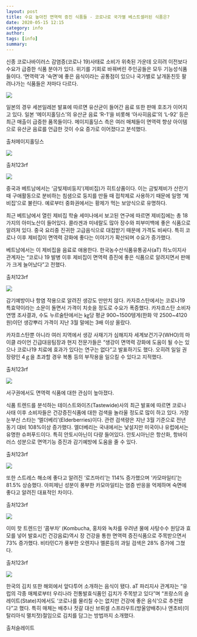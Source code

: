 ```yaml
---
layout: post
title: 수요 높아진 면역력 증진 식품들 - 코로나로 국가별 베스트셀러된 식품은?
date: 2020-05-15 12:15
category: info
author: 
tags: [info]
summary: 
---
```



신종 코로나바이러스 감염증(코로나 19)사태로 소비가 위축된 가운데 오히려 이전보다 수요가 급증한 식품 분야가 있다. 위기를 기회로 바꿔버린 주인공들은 모두 기능성식품들이다. ‘면역력’과 ‘숙면’에 좋은 음식이라는 공통점이 있으나 국가별로 날개돋친듯 팔려나가는 식품들은 저마다 다르다.  

  

  

![](https://img1.daumcdn.net/thumb/R720x0/?fname=https%3A%2F%2Ft1.daumcdn.net%2Fliveboard%2Frealfood%2F34e0a232926f4cc5ba732d35988c5309.JPG)

일본의 경우 세븐일레븐 발표에 따르면 유산균이 들어간 음료 또한 판매 호조가 이어지고 있다. 일본 ‘메이지홀딩스’의 유산균 음료 ‘R-1’을 비롯해 ‘아사히음료’의 ‘L-92’ 등은 최근 매출이 급증한 품목들이다. 메이지홀딩스 측은 여러 매체들이 면역력 향상 아이템으로 유산균 음료를 언급한 것이 수요 증가로 이어졌다고 분석했다.  

출처메이지홀딩스

![](https://img1.daumcdn.net/thumb/R720x0/?fname=https%3A%2F%2Ft1.daumcdn.net%2Fliveboard%2Frealfood%2Fb2f7ee3ecdea4a0a8ad5338907ec7687.jpg)

출처123rf

![](https://img1.daumcdn.net/thumb/R720x0/?fname=https%3A%2F%2Ft1.daumcdn.net%2Fliveboard%2Frealfood%2Facfe39c030ad4d578b6ba50fc999fbeb.JPG)

중국과 베트남에서는 ‘금빛제비둥지’(제비집)가 히트상품이다. 이는 금빛제비가 산란기 때 구애활동으로 분비하는 침샘으로 둥지를 만들 때 접착제로 사용하기 때문에 일명 ‘제비집’으로 불린다. 예로부터 중화권에서는 황제가 먹는 보양식으로 유명하다.  
  
최근 베트남에서 열린 제비집 학술 세미나에서 보고된 연구에 따르면 제비집에는 총 18가지의 아미노산이 들어있다. 콜라겐과 미네랄도 많아 장수와 피부미백에 좋은 식품으로 알려져 있다. 중국 요리중 진귀한 고급음식으로 대접받기 때문에 가격도 비싸다. 특히 코로나 이후 제비집이 면역력 강화에 좋다는 이야기가 확산되며 수요가 증가했다.  
  
베트남에서는 이 제비집을 음료로 애용한다. 한국농수산식품유통공사(aT) 하노이지사 관계자는 “코로나 19 발병 이후 제비집이 면역력 증진에 좋은 식품으로 알려지면서 판매가 크게 늘어났다”고 전했다.  

출처123rf

![](https://img1.daumcdn.net/thumb/R720x0/?fname=https%3A%2F%2Ft1.daumcdn.net%2Fliveboard%2Frealfood%2F599eaddd69c74f2ab604ae7ce44d3c1a.JPG)

감기예방이나 항염 작용으로 알려진 생강도 만만치 않다. 카자흐스탄에서는 코로나19 특효약이라는 소문이 돌면서 가격이 치솟을 정도로 수요가 폭증했다. 카자흐스탄 소비자연맹 조사결과, 수도 누르술탄에서는 ㎏당 평균 900~1500텡게(한화 약 2500~4120원)이던 생강뿌리 가격이 지난 3월 말에는 3배 이상 올랐다.  
  
카자흐스탄뿐 아니라 여러 지역에서 생강 사재기가 심해지자 세계보건기구(WHO)의 마이클 라이언 긴급대응팀장과 현지 전문가들은 “생강이 면역력 강화에 도움이 될 수는 있으나 코로나19 치료에 효과가 있다는 연구는 없다”고 발표하기도 했다. 오히려 일일 권장량인 4ｇ을 초과할 경우 복통 등의 부작용을 일으킬 수 있다고 지적했다.  

출처123rf

![](https://img1.daumcdn.net/thumb/R720x0/?fname=https%3A%2F%2Ft1.daumcdn.net%2Fliveboard%2Frealfood%2F873ca9c836d748dfbcf2a2dcab54bc40.JPG)

서구권에서도 면역력 식품에 대한 관심이 높아졌다.  
  
식품 트렌드를 분석하는 테이스트와이즈(Tastewide)사의 최근 발표에 따르면 코로나 사태 이후 소비자들은 건강증진식품에 대한 검색을 놀라울 정도로 많이 하고 있다. 가장 눈부신 스타는 ‘엘더베리’(Elderberries)이다. 관련 검색량은 지난 3월 기준으로 전년 동기 대비 108%이상 증가했다. 엘더베리는 국내에서는 낯설지만 미국이나 유럽에서는 유명한 슈퍼푸드이다. 특히 안토시아닌이 다량 들어있다. 안토시아닌은 항산화, 항바이러스 성분으로 면역기능 증진과 감기예방에 도움을 줄 수 있다.  

출처123rf

![](https://img1.daumcdn.net/thumb/R720x0/?fname=https%3A%2F%2Ft1.daumcdn.net%2Fliveboard%2Frealfood%2F373440c145394768a26ff665bb542321.JPG)

또한 스트레스 해소에 좋다고 알려진 ‘로즈마리’는 114% 증가했으며 ‘카모마일티’는 81.5% 상승했다. 아피제닌 성분이 풍부한 카모마일티는 염증 반응을 억제하며 숙면에 좋다고 알려진 대표적인 차이다.  

출처123rf

![](https://img1.daumcdn.net/thumb/R720x0/?fname=https%3A%2F%2Ft1.daumcdn.net%2Fliveboard%2Frealfood%2F52b5ff1938934181afbc549698af3e96.JPG)

이미 핫 트렌드인 ‘콤부차’ (Kombucha, 홍차와 녹차를 우려낸 물에 사탕수수 원당과 효모를 넣어 발효시킨 건강음료)역시 장 건강을 통한 면역력 증진식품으로 주목받으면서 73% 증가했다. 비타민C가 풍부한 오렌지나 멜론등의 과일 검색은 28% 증가에 그쳤다.  

출처123rf

![](https://img1.daumcdn.net/thumb/R720x0/?fname=https%3A%2F%2Ft1.daumcdn.net%2Fliveboard%2Frealfood%2F955eab96caa74c38a772a15d0d3fe957.jpg)

한국의 김치 또한 해외에서 앞다투어 소개하는 음식이 됐다. aT 파리지사 관계자는 “유럽의 각종 매체로부터 우리나라 전통발효식품인 김치가 주목받고 있다”며 “프랑스의 슬레이트(State)지에서도 ‘코로나를 물리칠 수는 없지만 건강에 좋은 음식’으로 추천됐다”고 했다. 특히 매체는 배추나 젓갈 대신 브뤼셀 스프라우트(방울양배추)나 앤초비(이탈리아식 멸치젓)절임으로 김치를 담그는 방법까지 소개했다.  

출처슬레이트